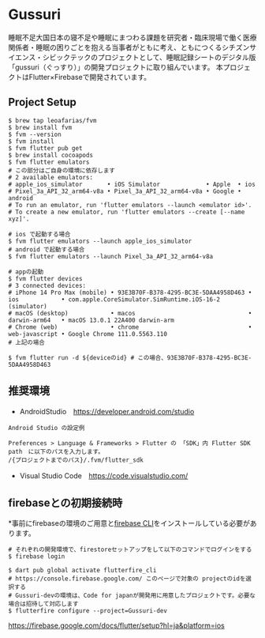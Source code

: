 # Gussuri
睡眠不足大国日本の寝不足や睡眠にまつわる課題を研究者・臨床現場で働く医療関係者・睡眠の困りごとを抱える当事者がともに考え、ともにつくるシチズンサイエンス・シビックテックのプロジェクトとして、睡眠記録シートのデジタル版「gussuri（ぐっすり）」の開発プロジェクトに取り組んでいます。
本プロジェクトはFlutter×Firebaseで開発されています。

## Project Setup
```shell
$ brew tap leoafarias/fvm
$ brew install fvm
$ fvm --version
$ fvm install
$ fvm flutter pub get
$ brew install cocoapods
$ fvm flutter emulators
# この部分はご自身の環境に依存します
# 2 available emulators:
# apple_ios_simulator       • iOS Simulator             • Apple  • ios
# Pixel_3a_API_32_arm64-v8a • Pixel_3a_API_32_arm64-v8a • Google • android
# To run an emulator, run 'flutter emulators --launch <emulator id>'.
# To create a new emulator, run 'flutter emulators --create [--name xyz]'.

# ios で起動する場合
$ fvm flutter emulators --launch apple_ios_simulator
# android で起動する場合
$ fvm flutter emulators --launch Pixel_3a_API_32_arm64-v8a

# appの起動
$ fvm flutter devices
# 3 connected devices:
# iPhone 14 Pro Max (mobile) • 93E3B70F-B378-4295-BC3E-5DAA4958D463 • ios            • com.apple.CoreSimulator.SimRuntime.iOS-16-2 (simulator)
# macOS (desktop)            • macos                                • darwin-arm64   • macOS 13.0.1 22A400 darwin-arm
# Chrome (web)               • chrome                               • web-javascript • Google Chrome 111.0.5563.110
# 上記の場合

$ fvm flutter run -d ${deviceのid} # この場合、93E3B70F-B378-4295-BC3E-5DAA4958D463
```

## 推奨環境
* AndroidStudio　https://developer.android.com/studio
```
Android Studio の設定例

Preferences > Language & Frameworks > Flutter の 「SDK」内 Flutter SDK path　に以下のパスを入力します。
/{プロジェクトまでのパス}/.fvm/flutter_sdk
```

* Visual Studio Code　https://code.visualstudio.com/

## firebaseとの初期接続時
*事前にfirebaseの環境のご用意と[firebase CLI](https://firebase.google.com/docs/cli?hl=ja)をインストールしている必要があります。
```shell
# それぞれの開発環境で、firestoreセットアップをして以下のコマンドでログインをする　
$ firebase login

$ dart pub global activate flutterfire_cli
# https://console.firebase.google.com/ このページで対象の projectのidを選択する
# Gussuri-devの環境は、Code for japanが開発用に用意したプロジェクトです。必要な場合は招待して対応します
$ flutterfire configure --project=Gussuri-dev
```
https://firebase.google.com/docs/flutter/setup?hl=ja&platform=ios